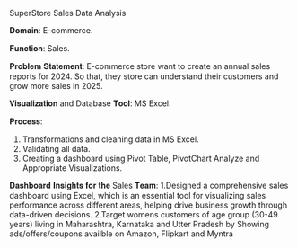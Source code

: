 SuperStore Sales Data Analysis

𝐃𝐨𝐦𝐚𝐢𝐧: E-commerce.

𝐅𝐮𝐧𝐜𝐭𝐢𝐨𝐧: Sales.

𝐏𝐫𝐨𝐛𝐥𝐞𝐦 𝐒𝐭𝐚𝐭𝐞𝐦𝐞𝐧𝐭: E-commerce store want to create an annual sales reports for 2024. So that, they store can understand their customers and grow more sales in 2025.

𝐕𝐢𝐬𝐮𝐚𝐥𝐢𝐳𝐚𝐭𝐢𝐨𝐧 and Database 𝐓𝐨𝐨𝐥: MS Excel.

𝐏𝐫𝐨𝐜𝐞𝐬𝐬:
1. Transformations and cleaning data in MS Excel.
2. Validating all data.
3. Creating a dashboard using Pivot Table, PivotChart Analyze and Appropriate Visualizations.


𝐃𝐚𝐬𝐡𝐛𝐨𝐚𝐫𝐝 𝐈𝐧𝐬𝐢𝐠𝐡𝐭𝐬 𝐟𝐨𝐫 𝐭𝐡𝐞 Sales 𝐓𝐞𝐚𝐦:
1.Designed a comprehensive sales dashboard using Excel, which is an essential tool for visualizing sales performance across different areas, helping drive business growth through data-driven decisions.
2.Target womens customers  of age group (30-49 years)  living in Maharashtra, Karnataka and Utter Pradesh by Showing  ads/offers/coupons availble on Amazon, Flipkart and Myntra
